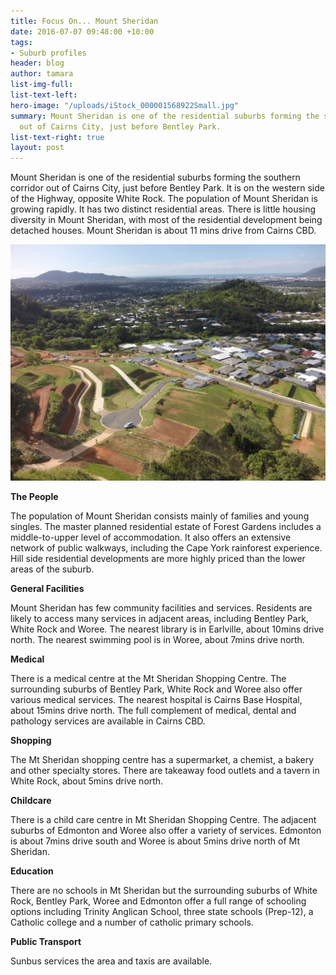 ```yaml
---
title: Focus On... Mount Sheridan
date: 2016-07-07 09:48:00 +10:00
tags:
- Suburb profiles
header: blog
author: tamara
list-img-full: 
list-text-left: 
hero-image: "/uploads/iStock_000001568922Small.jpg"
summary: Mount Sheridan is one of the residential suburbs forming the southern corridor
  out of Cairns City, just before Bentley Park.
list-text-right: true
layout: post
---
```


Mount Sheridan is one of the residential suburbs forming the southern corridor out of Cairns City, just before Bentley Park. It is on the western side of the Highway, opposite White Rock. The population of Mount Sheridan is growing rapidly. It has two distinct residential areas. There is little housing diversity in Mount Sheridan, with most of the residential development being detached houses. Mount
Sheridan is about 11 mins drive from Cairns CBD.

![Forest Gardens-c224df.jpg](/uploads/Forest%20Gardens-c224df.jpg)

**The People**

The population of Mount Sheridan consists mainly of families and young singles. The master planned residential estate of Forest Gardens includes a middle-to-upper level of accommodation. It also offers an extensive network of public walkways, including the Cape York rainforest experience. Hill side residential developments are more highly priced than the lower areas of the suburb.

**General Facilities**

Mount Sheridan has few community facilities and services. Residents are likely to access many services in adjacent areas, including Bentley Park, White Rock and Woree. The nearest library is in Earlville, about 10mins drive north. The nearest swimming pool is in Woree, about 7mins drive north.

**Medical**

There is a medical centre at the Mt Sheridan Shopping Centre. The surrounding suburbs of Bentley Park, White Rock and Woree also offer various medical services. The nearest hospital is Cairns Base Hospital, about 15mins drive north. The full complement of medical, dental and pathology services are available in Cairns CBD.

**Shopping**

The Mt Sheridan shopping centre has a supermarket, a chemist, a bakery and other specialty stores. There are takeaway food outlets and a tavern in White Rock, about 5mins drive north.

**Childcare**

There is a child care centre in Mt Sheridan Shopping Centre. The adjacent suburbs of Edmonton and Woree also offer a variety of services. Edmonton is about 7mins drive south and Woree is about 5mins drive north of Mt Sheridan.

**Education**

There are no schools in Mt Sheridan but the surrounding suburbs of White Rock, Bentley Park, Woree and Edmonton offer a full range of schooling options including Trinity Anglican School, three state schools (Prep-12), a Catholic college and a number of catholic primary schools.

**Public Transport**

Sunbus services the area and taxis are available.